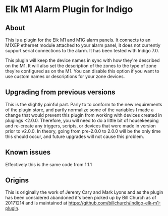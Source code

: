 # Elk M1 Alarm Plugin for Indigo
## About

This is a plugin for the Elk M1 and M1G alarm panels. It connects to an M1XEP ethernet module attached to your alarm panel, it does not currently support serial connections to the alarm. It has been tested with Indigo 7.0.

This plugin will keep the device names in sync with how they're described on the M1. It will also set the description of the zones to the type of zone they're configured as on the M1. You can disable this option if you want to use custom names or descriptions for your zone devices.

## Upgrading from previous versions
This is the slightly painful part. Parly to to conform to the new requirements of the plugin store, and partly normalize some of the variables I made a change that would prevent this plugin from working with devices created in plugings <2.0.0. Therefore, you will need to do a little bit of housekeeping and re-create any triggers, scripts, or devices that were made in version prior to v2.0.0. In theory, going from pre-2.0.0 to 2.0.0 will be the only time this should occur, and future upgrades will not cause this problem.

## Known issues
Effectively this is the same code from 1.1.1

## Origins
This is originally the work of Jeremy Cary and Mark Lyons and as the plugin has been considered abandoned it's been picked up by Bill Church as of 20171214 and is maintained at https://github.com/billchurch/indigo-elk-m1-plugin.
